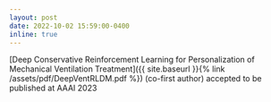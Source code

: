 ```yaml
---
layout: post
date: 2022-10-02 15:59:00-0400
inline: true
---
```


[Deep Conservative Reinforcement Learning for Personalization of Mechanical Ventilation Treatment]({{ site.baseurl }}{% link /assets/pdf/DeepVentRLDM.pdf %}) (co-first author) accepted to be published at AAAI 2023

